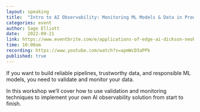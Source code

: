 ```yaml
---
layout: speaking
title:  "Intro to AI Observability: Monitoring ML Models & Data in Production"
categories: event
author: Sage Elliott
date:   2022-09-21
link: https://www.eventbrite.com/e/applications-of-edge-ai-dickson-neoh-phd-tickets-424614361987?aff=sage
time: 10:00am
recording: https://www.youtube.com/watch?v=apmWcD3aPPk
published: true
---
```


If you want to build reliable pipelines, trustworthy data, and responsible ML models, you need to validate and monitor your data.

In this workshop we’ll cover how to use validation and monitoring techniques to implement your own AI observability solution from start to finish.

